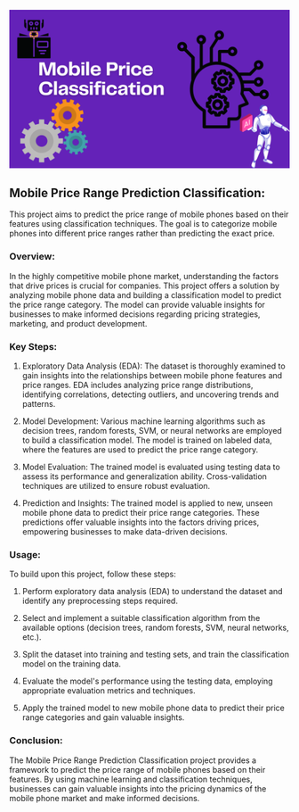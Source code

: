 ![logo](2022-08-28_110856_17303_foto_portofolio.png)
## Mobile Price Range Prediction Classification:

This project aims to predict the price range of mobile phones based on their features using classification techniques. The goal is to categorize mobile phones into different price ranges rather than predicting the exact price.

### Overview:

In the highly competitive mobile phone market, understanding the factors that drive prices is crucial for companies. This project offers a solution by analyzing mobile phone data and building a classification model to predict the price range category. The model can provide valuable insights for businesses to make informed decisions regarding pricing strategies, marketing, and product development.

### Key Steps:

1. Exploratory Data Analysis (EDA): The dataset is thoroughly examined to gain insights into the relationships between mobile phone features and price ranges. EDA includes analyzing price range distributions, identifying correlations, detecting outliers, and uncovering trends and patterns.

2. Model Development: Various machine learning algorithms such as decision trees, random forests, SVM, or neural networks are employed to build a classification model. The model is trained on labeled data, where the features are used to predict the price range category.

3. Model Evaluation: The trained model is evaluated using testing data to assess its performance and generalization ability. Cross-validation techniques are utilized to ensure robust evaluation.

4. Prediction and Insights: The trained model is applied to new, unseen mobile phone data to predict their price range categories. These predictions offer valuable insights into the factors driving prices, empowering businesses to make data-driven decisions.

### Usage:

To  build upon this project, follow these steps:

1. Perform exploratory data analysis (EDA) to understand the dataset and identify any preprocessing steps required.

2. Select and implement a suitable classification algorithm from the available options (decision trees, random forests, SVM, neural networks, etc.).

3. Split the dataset into training and testing sets, and train the classification model on the training data.

4. Evaluate the model's performance using the testing data, employing appropriate evaluation metrics and techniques.

5. Apply the trained model to new mobile phone data to predict their price range categories and gain valuable insights.

### Conclusion:

The Mobile Price Range Prediction Classification project provides a framework to predict the price range of mobile phones based on their features. By using machine learning and classification techniques, businesses can gain valuable insights into the pricing dynamics of the mobile phone market and make informed decisions.
